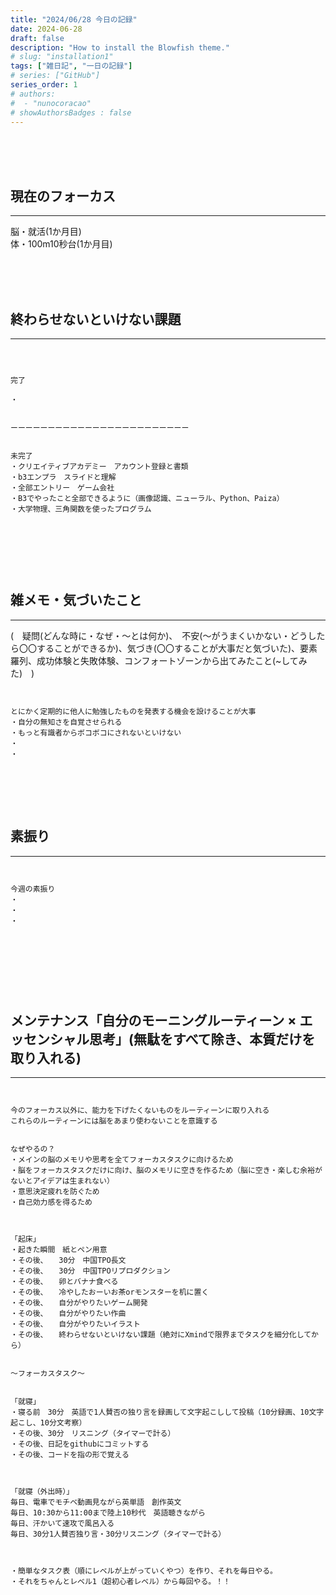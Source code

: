 ```yaml
---
title: "2024/06/28 今日の記録"
date: 2024-06-28
draft: false
description: "How to install the Blowfish theme."
# slug: "installation1"
tags: ["雑日記", "一日の記録"]
# series: ["GitHub"]
series_order: 1
# authors:
#  - "nunocoracao"
# showAuthorsBadges : false 
---
```







<br><br><br>
## 現在のフォーカス
___



脳・就活(1か月目)
<br>
体・100m10秒台(1か月目)








<br><br><br>
## 終わらせないといけない課題
___
```



完了

・


ーーーーーーーーーーーーーーーーーーーーーーーー


未完了
・クリエイティブアカデミー　アカウント登録と書類
・b3エンプラ　スライドと理解
・全部エントリー　ゲーム会社
・B3でやったこと全部できるように（画像認識、ニューラル、Python、Paiza）
・大学物理、三角関数を使ったプログラム



```










<br><br><br>
## 雑メモ・気づいたこと
___
(　疑問(どんな時に・なぜ・～とは何か)、　不安(～がうまくいかない・どうしたら〇〇することができるか)、気づき(〇〇することが大事だと気づいた)、要素羅列、成功体験と失敗体験、コンフォートゾーンから出てみたこと(~してみた)　)
```


とにかく定期的に他人に勉強したものを発表する機会を設けることが大事
・自分の無知さを自覚させられる
・もっと有識者からボコボコにされないといけない
・
・


```






<br><br><br>
## 素振り
___
```


今週の素振り
・
・
・




```




<br><br><br>
## メンテナンス「自分のモーニングルーティーン × エッセンシャル思考」(無駄をすべて除き、本質だけを取り入れる)
___
```


今のフォーカス以外に、能力を下げたくないものをルーティーンに取り入れる
これらのルーティーンには脳をあまり使わないことを意識する


なぜやるの？
・メインの脳のメモリや思考を全てフォーカスタスクに向けるため
・脳をフォーカスタスクだけに向け、脳のメモリに空きを作るため（脳に空き・楽しむ余裕がないとアイデアは生まれない）
・意思決定疲れを防ぐため
・自己効力感を得るため



「起床」
・起きた瞬間　紙とペン用意
・その後、　　30分　中国TPO長文　
・その後、　　30分　中国TPOリプロダクション
・その後、　　卵とバナナ食べる
・その後、　　冷やしたおーいお茶orモンスターを机に置く
・その後、　　自分がやりたいゲーム開発
・その後、　　自分がやりたい作曲
・その後、　　自分がやりたいイラスト
・その後、　　終わらせないといけない課題（絶対にXmindで限界までタスクを細分化してから）


～フォーカスタスク～


「就寝」
・寝る前　30分　英語で1人賛否の独り言を録画して文字起こしして投稿（10分録画、10文字起こし、10分文考察）
・その後、30分　リスニング（タイマーで計る）
・その後、日記をgithubにコミットする
・その後、コードを指の形で覚える



「就寝（外出時）」
毎日、電車でモチベ動画見ながら英単語　創作英文
毎日、10:30から11:00まで陸上10秒代　英語聴きながら
毎日、汗かいて速攻で風呂入る
毎日、30分1人賛否独り言・30分リスニング（タイマーで計る）



・簡単なタスク表（順にレベルが上がっていくやつ）を作り、それを毎日やる。
・それをちゃんとレベル1（超初心者レベル）から毎回やる。！！

```



